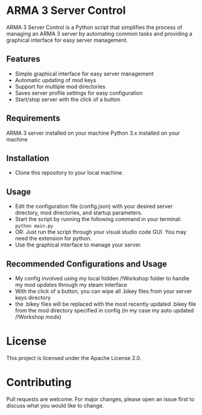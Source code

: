 # ARMA 3 Server Control
ARMA 3 Server Control is a Python script that simplifies the process of managing an ARMA 3 server by automating common tasks and providing a graphical interface for easy server management.

## Features
- Simple graphical interface for easy server management
- Automatic updating of mod keys
- Support for multiple mod directories
- Saves server profile settings for easy configuration
- Start/stop server with the click of a button
## Requirements
ARMA 3 server installed on your machine
Python 3.x installed on your machine
## Installation
- Clone this repository to your local machine.
## Usage
- Edit the configuration file (config.json) with your desired server directory, mod directories, and startup parameters.
- Start the script by running the following command in your terminal: `python main.py`
- OR: Just run the script through your visual studio code GUI. You may need the extension for python.
- Use the graphical interface to manage your server.
## Recommended Configurations and Usage
- My config involved using my local hidden /!Workshop folder to handle my mod updates through my steam interface
- With the click of a button, you can wipe all .bikey files from your server keys directory
- the .bikey files will be replaced with the most recently updated .bikey file from the mod directory specified in config (in my case my auto updated /!Workshop mods)

# License
This project is licensed under the Apache License 2.0.

# Contributing
Pull requests are welcome. For major changes, please open an issue first to discuss what you would like to change.

